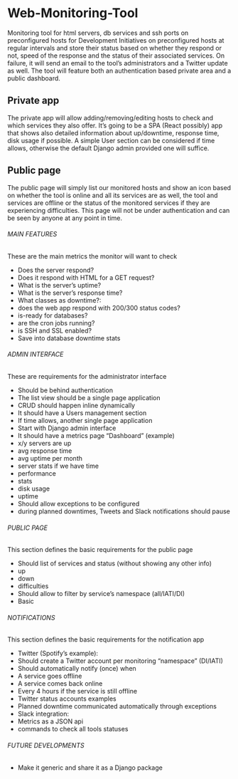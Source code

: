 # Web-Monitoring-Tool
Monitoring tool for html servers, db services and ssh ports on preconfigured hosts for Development Initiatives on preconfigured hosts at regular intervals and store their status based on whether they respond or not, speed of the response and the status of their associated services.
On failure, it will send an email to the tool’s administrators and a Twitter update as well.
The tool will feature both an authentication based private area and a public dashboard.

Private app
------------
The private app will allow adding/removing/editing hosts to check and which services they also offer. It’s going to be a SPA (React possibly) app that shows also detailed information about up/downtime, response time, disk usage if possible. A simple User section can be considered if time allows, otherwise the default Django admin provided one will suffice.

Public page
------------
The public page will simply list our monitored hosts and show an icon based on whether the tool is online and all its services are as well, the tool and services are offline or the status of the monitored services if they are experiencing difficulties. This page will not be under authentication and can be seen by anyone at any point in time.


###### MAIN FEATURES
These are the main metrics the monitor will want to check
- Does the server respond?
- Does it respond with HTML for a GET request?
- What is the server’s uptime?
- What is the server’s response time?
- What classes as downtime?: 
- does the web app respond with 200/300 status codes?
- is-ready for databases? 
- are the cron jobs running?
- is SSH and SSL enabled?
- Save into database downtime stats

###### ADMIN INTERFACE
These are requirements for the administrator interface
- Should be behind authentication
- The list view should be a single page application
- CRUD should happen inline dynamically
- It should have a Users management section
- If time allows, another single page application
- Start with Django admin interface
- It should have a metrics page “Dashboard” (example)
- x/y servers are up
- avg response time
- avg uptime per month
- server stats if we have time
- performance
- stats
- disk usage
- uptime
- Should allow exceptions to be configured
- during planned downtimes, Tweets and Slack notifications should pause

###### PUBLIC PAGE
This section defines the basic requirements for the public page
- Should list of services and status (without showing any other info)
- up
- down
- difficulties
- Should allow to filter by service’s namespace (all/IATI/DI)
- Basic


###### NOTIFICATIONS
This section defines the basic requirements for the notification app
- Twitter (Spotify’s example): 
- Should create a Twitter account per monitoring “namespace” (DI/IATI)
- Should automatically notify (once) when
- A service goes offline
- A service comes back online
- Every 4 hours if the service is still offline
- Twitter status accounts examples
- Planned downtime communicated automatically through exceptions
- Slack integration:
- Metrics as a JSON api
- commands to check all tools statuses

###### FUTURE DEVELOPMENTS
- Make it generic and share it as a Django package
